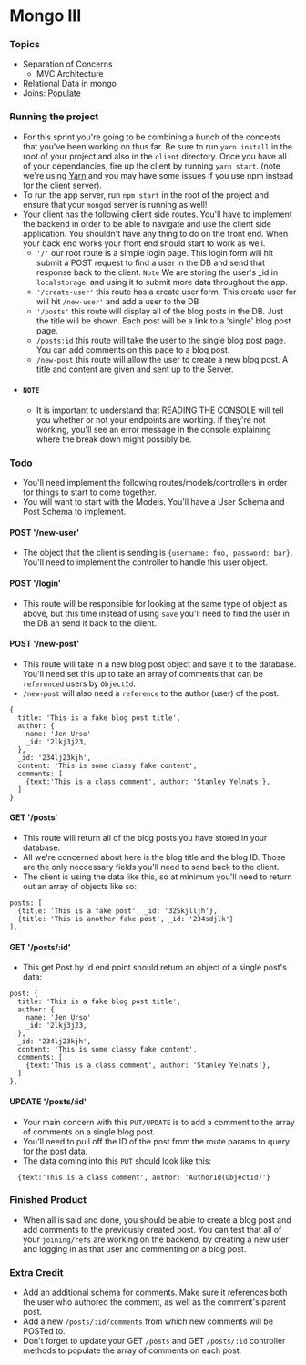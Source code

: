 # Mongo III

### Topics
* Separation of Concerns
  * MVC Architecture
* Relational Data in mongo
* Joins: [Populate](http://mongoosejs.com/docs/populate.html)

### Running the project 
* For this sprint you're going to be combining a bunch of the concepts that you've been working on thus far. Be sure to run `yarn install` in the root of your project and also in the `client` directory. Once you have all of your dependancies, fire up the client by running `yarn start`. (note we're using [Yarn](https://yarnpkg.com/en/),and you may have some issues if you use npm instead for the client server).
* To run the app server, run `npm start` in the root of the project and ensure that your `mongod` server is running as well!
* Your client has the following client side routes. You'll have to implement the backend in order to be able to navigate and use the client side application. You shouldn't have any thing to do on the front end. When your back end works your front end should start to work as well.
  - `'/'` our root route is a simple login page. This login form will hit submit a POST request to find a user in the DB and send that response back to the client. `Note` We are storing the user's _id in `localstorage`. and using it to submit more data throughout the app.
  - `'/create-user'` this route has a create user form. This create user for will hit `/new-user'` and add a user to the DB
  - `'/posts'` this route will display all of the blog posts in the DB. Just the title will be shown. Each post will be a link to a 'single' blog post page.
  - `/posts:id` this route will take the user to the single blog post page. You can add comments on this page to a blog post.
  - `/new-post` this route will allow the user to create a new blog post. A title and content are given and sent up to the Server.
* #### `NOTE` 
  - It is important to understand that READING THE CONSOLE will tell you whether or not your endpoints are working. If they're not working, you'll see an error message in the console explaining where the break down might possibly be. 
  
### Todo
* You'll need implement the following routes/models/controllers in order for things to start to come together.
* You will want to start with the Models. You'll have a User Schema and Post Schema to implement.

#### POST '/new-user'
* The object that the client is sending is `{username: foo, password: bar}`. You'll need to implement the controller to handle this user object.

#### POST '/login'
* This route will be responsible for looking at the same type of object as above, but this time instead of using `save` you'll need to find the user in the DB an send it back to the client.

#### POST '/new-post'
* This route will take in a new blog post object and save it to the database. You'll need set this up to take an array of comments that can be `referenced` users by `ObjectId`.
* `/new-post` will also need a `reference` to the author (user) of the post. 

```
{
  title: 'This is a fake blog post title', 
  author: {
    name: 'Jen Urso'
    _id: '2lkj3j23,
  },
  _id: '234lj23kjh', 
  content: 'This is some classy fake content', 
  comments: [
    {text:'This is a class comment', author: 'Stanley Yelnats'},
  ]
}
```

#### GET '/posts'
* This route will return all of the blog posts you have stored in your database.
* All we're concerned about here is the blog title and the blog ID. Those are the only neccessary fields you'll need to send back to the client.
* The client is using the data like this, so at minimum you'll need to return out an array of objects like so:
```
posts: [
  {title: 'This is a fake post', _id: '325kjlljh'},
  {title: 'This is another fake post', _id: '234sdjlk'}
],
```
#### GET '/posts/:id'
* This get Post by Id end point should return an object of a single post's data:
```
post: {
  title: 'This is a fake blog post title', 
  author: {
    name: 'Jen Urso'
    _id: '2lkj3j23,
  },
  _id: '234lj23kjh', 
  content: 'This is some classy fake content', 
  comments: [
    {text:'This is a class comment', author: 'Stanley Yelnats'},
  ]
},
```
#### UPDATE '/posts/:id'
* Your main concern with this `PUT/UPDATE` is to add a comment to the array of comments on a single blog post.
* You'll need to pull off the ID of the post from the route params to query for the post data. 
* The data coming into this `PUT` should look like this: 

```
  {text:'This is a class comment', author: 'AuthorId(ObjectId)'}
```

### Finished Product
* When all is said and done, you should be able to create a blog post and add comments to the previously created post. You can test that all of your `joining/refs` are working on the backend, by creating a new user and logging in as that user and commenting on a blog post. 

### Extra Credit
* Add an additional schema for comments. Make sure it references both the user who authored the comment, as well as the comment's parent post.
* Add a new `/posts/:id/comments` from which new comments will be POSTed to. 
* Don't forget to update your GET `/posts` and GET `/posts/:id` controller methods to populate the array of comments on each post.

